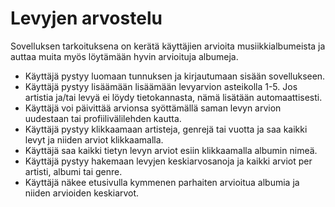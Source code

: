 # Levyjen arvostelu

Sovelluksen tarkoituksena on kerätä käyttäjien arvioita musiikkialbumeista ja auttaa muita myös löytämään hyvin arvioituja albumeja.

* Käyttäjä pystyy luomaan tunnuksen ja kirjautumaan sisään sovellukseen.
* Käyttäjä pystyy lisäämään lisäämään levyarvion asteikolla 1-5. Jos artistia ja/tai levyä ei löydy tietokannasta, nämä lisätään automaattisesti.
* Käyttäjä voi päivittää arvionsa syöttämällä saman levyn arvion uudestaan tai profiilivälilehden kautta.
* Käyttäjä pystyy klikkaamaan artisteja, genrejä tai vuotta ja saa kaikki levyt ja niiden arviot klikkaamalla.
* Käyttäjä saa kaikki tietyn levyn arviot esiin klikkaamalla albumin nimeä.
* Käyttäjä pystyy hakemaan levyjen keskiarvosanoja ja kaikki arviot per artisti, albumi tai genre.
* Käyttäjä näkee etusivulla kymmenen parhaiten arvioitua albumia ja niiden arvioiden 
keskiarvot.

